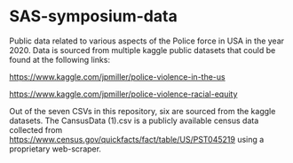 # SAS-symposium-data
Public data related to various aspects of the Police force in USA in the year 2020. Data is sourced from multiple kaggle public datasets that could be found at the following links:

https://www.kaggle.com/jpmiller/police-violence-in-the-us

https://www.kaggle.com/jpmiller/police-violence-racial-equity

Out of the seven CSVs in this repository, six are sourced from the kaggle datasets. The CansusData (1).csv is a publicly available census data collected from https://www.census.gov/quickfacts/fact/table/US/PST045219 using a proprietary web-scraper.
